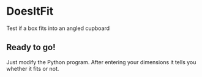 # DoesItFit
Test if a box fits into an angled cupboard

## Ready to go!
Just modify the Python program. After entering your dimensions it tells you whether it fits or not.
